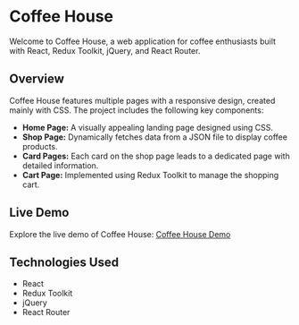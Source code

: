 # Coffee House

Welcome to Coffee House, a web application for coffee enthusiasts built with React, Redux Toolkit, jQuery, and React Router.

## Overview

Coffee House features multiple pages with a responsive design, created mainly with CSS. The project includes the following key components:

- **Home Page:** A visually appealing landing page designed using CSS.
- **Shop Page:** Dynamically fetches data from a JSON file to display coffee products.
- **Card Pages:** Each card on the shop page leads to a dedicated page with detailed information.
- **Cart Page:** Implemented using Redux Toolkit to manage the shopping cart.

## Live Demo

Explore the live demo of Coffee House: [Coffee House Demo](https://coffee-house-wine.vercel.app/)

## Technologies Used

- React
- Redux Toolkit
- jQuery
- React Router
